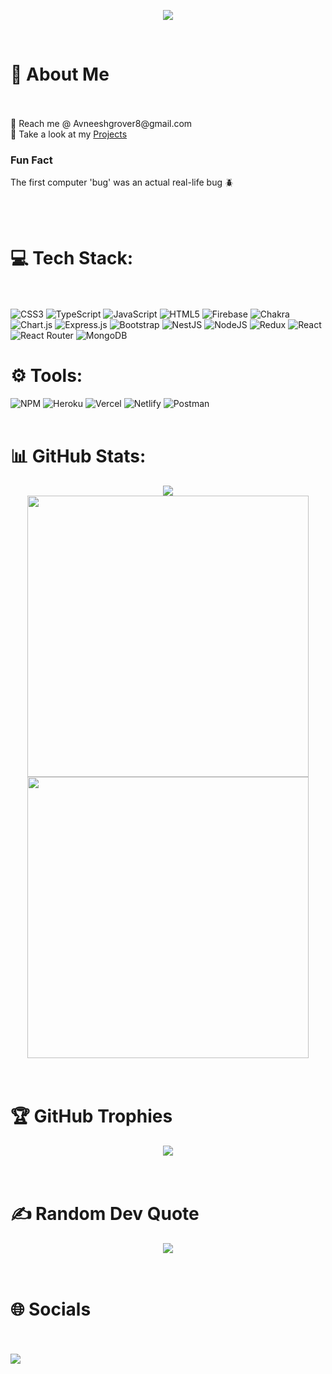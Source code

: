 <!-- <img src="https://capsule-render.vercel.app/api?type=waving&height=180&text=Welcome%EF%B8%8F&fontSize=40&fontAlign=65&fontColor=ffffff&animation=twinkling" /> -->

<p align="center">
  <img src="https://readme-typing-svg.herokuapp.com/?font=Time+New+Roman&color=cyan&size=25&center=true&vCenter=true&width=600&height=100&lines=Heeeey,%20%20i%20am%20Avneesh+Grover...%E2%9C%8C%EF%B8%8F">
</p>
<img src="https://camo.githubusercontent.com/50eaa922832bb306d425bb556ab7180255778bc478f346be5428fb01e58ad20e/68747470733a2f2f76697369746f722d62616467652e676c697463682e6d652f62616467653f706167655f69643d4173686f6b50726a61706174692e4173686f6b50726a6170617469" alt="" data-canonical-src="https://visitor-badge.glitch.me/badge?page_id=avneesh002" style="max-width: 100%;">

<br>
</br>

<h1> 💫 About Me </h1>

<br>
</br>
📩 Reach me @ Avneeshgrover8@gmail.com<br>
📄 Take a look at my <a href="https://avneesh002.github.io" target="blank">Projects</a><br>
<h3>Fun Fact</h3>The first computer 'bug' was an actual real-life bug 🪲


<br> </br>
# 💻 Tech Stack:

<br> </br>
![CSS3](https://img.shields.io/badge/css3-%231572B6.svg?style=plastic&logo=css3&logoColor=white) ![TypeScript](https://img.shields.io/badge/typescript-%23007ACC.svg?style=plastic&logo=typescript&logoColor=white) ![JavaScript](https://img.shields.io/badge/javascript-%23323330.svg?style=plastic&logo=javascript&logoColor=%23F7DF1E) ![HTML5](https://img.shields.io/badge/html5-%23E34F26.svg?style=plastic&logo=html5&logoColor=white) ![Firebase](https://img.shields.io/badge/firebase-%23039BE5.svg?style=plastic&logo=firebase) ![Chakra](https://img.shields.io/badge/chakra-%234ED1C5.svg?style=plastic&logo=chakraui&logoColor=white) ![Chart.js](https://img.shields.io/badge/chart.js-F5788D.svg?style=plastic&logo=chart.js&logoColor=white) ![Express.js](https://img.shields.io/badge/express.js-%23404d59.svg?style=plastic&logo=express&logoColor=%2361DAFB) ![Bootstrap](https://img.shields.io/badge/bootstrap-%23563D7C.svg?style=plastic&logo=bootstrap&logoColor=white) ![NestJS](https://img.shields.io/badge/nestjs-%23E0234E.svg?style=plastic&logo=nestjs&logoColor=white) ![NodeJS](https://img.shields.io/badge/node.js-6DA55F?style=plastic&logo=node.js&logoColor=white) ![Redux](https://img.shields.io/badge/redux-%23593d88.svg?style=plastic&logo=redux&logoColor=white) ![React](https://img.shields.io/badge/react-%2320232a.svg?style=plastic&logo=react&logoColor=%2361DAFB) ![React Router](https://img.shields.io/badge/React_Router-CA4245?style=plastic&logo=react-router&logoColor=white) ![MongoDB](https://img.shields.io/badge/MongoDB-%234ea94b.svg?style=plastic&logo=mongodb&logoColor=white) 
<br>

# ⚙️ Tools:
![NPM](https://img.shields.io/badge/NPM-%23000000.svg?style=plastic&logo=npm&logoColor=white) ![Heroku](https://img.shields.io/badge/heroku-%23430098.svg?style=plastic&logo=heroku&logoColor=white) ![Vercel](https://img.shields.io/badge/vercel-%23000000.svg?style=plastic&logo=vercel&logoColor=white) ![Netlify](https://img.shields.io/badge/netlify-%23000000.svg?style=plastic&logo=netlify&logoColor=#00C7B7) ![Postman](https://img.shields.io/badge/Postman-FF6C37?style=plastic&logo=postman&logoColor=white)
<br> </br>

# 📊 GitHub Stats:
<div align="center">

<img src="https://github-readme-stats.vercel.app/api?username=avneesh002&theme=vue-dark&hide_border=false&include_all_commits=true&count_private=true" />
	<br/>
<img src="https://github-readme-streak-stats.herokuapp.com/?user=avneesh002&theme=vue-dark&hide_border=false" width=450px/><br/>
<img src="https://github-readme-stats.vercel.app/api/top-langs/?username=avneesh002&theme=vue-dark&hide_border=false&include_all_commits=true&count_private=true&layout=compact" width=450px/>
</div>
<br> </br>
<h1> 🏆 GitHub Trophies </h1>
<div align="center">
<img src="https://github-profile-trophy.vercel.app/?username=avneesh002&theme=tokyonight&no-frame=false&no-bg=false&margin-w=4" />
</div>
<br> </br>
<h1> ✍️ Random Dev Quote</h1>
<div align="center">
	<img src="https://quotes-github-readme.vercel.app/api?type=horizontal&theme=tokyonight" />
</div>
<br> </br>
 <h1> 🌐 Socials </h1>
 <br> </br>
<a href="https://www.linkedin.com/in/avneesh002/"> <img src="https://img.shields.io/badge/-avneesh002-0072b1?style=flat&logo=Linkedin&logoColor=white&link=https://www.linkedin.com/in/avneesh002/" /></a>
